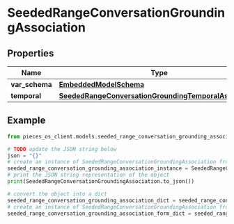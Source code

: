 # SeededRangeConversationGroundingAssociation


## Properties

Name | Type | Description | Notes
------------ | ------------- | ------------- | -------------
**var_schema** | [**EmbeddedModelSchema**](EmbeddedModelSchema) |  | [optional] 
**temporal** | [**SeededRangeConversationGroundingTemporalAssociation**](SeededRangeConversationGroundingTemporalAssociation) |  | [optional] 

## Example

```python
from pieces_os_client.models.seeded_range_conversation_grounding_association import SeededRangeConversationGroundingAssociation

# TODO update the JSON string below
json = "{}"
# create an instance of SeededRangeConversationGroundingAssociation from a JSON string
seeded_range_conversation_grounding_association_instance = SeededRangeConversationGroundingAssociation.from_json(json)
# print the JSON string representation of the object
print(SeededRangeConversationGroundingAssociation.to_json())

# convert the object into a dict
seeded_range_conversation_grounding_association_dict = seeded_range_conversation_grounding_association_instance.to_dict()
# create an instance of SeededRangeConversationGroundingAssociation from a dict
seeded_range_conversation_grounding_association_form_dict = seeded_range_conversation_grounding_association.from_dict(seeded_range_conversation_grounding_association_dict)
```



